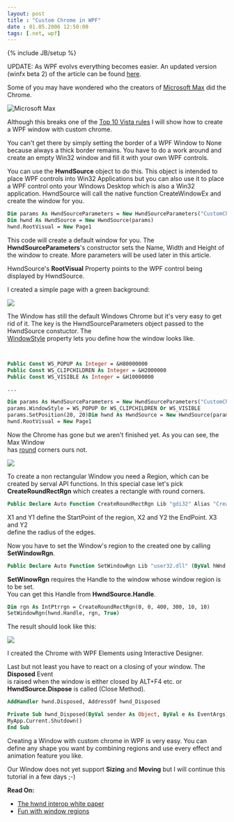 ```yaml
---
layout: post
title : "Custom Chrome in WPF"
date : 01.05.2006 12:50:00
tags: [.net, wpf]
---
```

{% include JB/setup %}

UPDATE: As WPF evolvs everything becomes easier. An updated version (winfx beta 2) of the article can be found [here](/2006/06/19/How-to-create-a-Microsoft-Max-style-window-in-WPF).

Some of you may have wondered who the creators of [Microsoft Max](http://www.microsoft.com/max/) did the Chrome.

![Microsoft Max](http://www.microsoft.com/max/images/screen_sharing.jpg)

Although this breaks one of the [Top 10 Vista rules](http://msdn.microsoft.com/library/en-us/UxGuide/UXGuide/Resources/TopRules/T%20opRules.asp) I will show how to create a WPF window with custom chrome.

You can't get there by simply setting the border of a WPF Window to None because always a thick border remains. You have to do a work around and create an empty Win32 window and fill it with your own WPF controls.

You can use the __HwndSource__ object to do this. This object is intended to place WPF controls into Win32 Applications but you can also use it to place a WPF control onto your Windows Desktop which is also a Win32 application. HwndSource will call the native function CreateWindowEx and create the window for you.

``` vb
Dim params As HwndSourceParameters = New HwndSourceParameters("CustomChrome 1", 400, 300)  
Dim hwnd As HwndSource = New HwndSource(params)  
hwnd.RootVisual = New Page1
```

This code will create a default window for you. The __HwndSourceParameters__'s constructor sets the Name, Width and Height of the window to create. More parameters will be used later in this article.

HwndSource's __RootVisual__ Property points to the WPF control being displayed by HwndSource.

I created a simple page with a green background:

![](http://www.dev-jc-vb.de/dev-jc-vb/Articles/Blog/WPF/CustomChrome1.PNG)

The Window has still the default Windows Chrome but it's very easy to get rid of it. The key is the HwndSourceParameters object passed to the HwndSource constuctor. The   
[WindowStyle](http://msdn.microsoft.com/library/en-us/winui/winui/WindowsUserInterface/Windowing/Windows/WindowReference/WindowStyles.asp) property lets you define how the window looks like.

``` vb
 

Public Const WS_POPUP As Integer = &H80000000  
Public Const WS_CLIPCHILDREN As Integer = &H2000000  
Public Const WS_VISIBLE As Integer = &H10000000

...

Dim params As HwndSourceParameters = New HwndSourceParameters("CustomChrome 1", 400, 300)  
params.WindowStyle = WS_POPUP Or WS_CLIPCHILDREN Or WS_VISIBLE  
params.SetPosition(20, 20)Dim hwnd As HwndSource = New HwndSource(params)  
hwnd.RootVisual = New Page1


```  

Now the Chrome has gone but we aren't finished yet. As you can see, the Max Window  
has <u>round</u> corners ours not.

![](http://www.dev-jc-vb.de/dev-jc-vb/Articles/Blog/WPF/CustomChrome2.PNG)

To create a non rectangular Window you need a Region, which can be created by serval API functions. In this special case let's pick __CreateRoundRectRgn__ which creates a rectangle with round corners.

``` vb
Public Declare Auto Function CreateRoundRectRgn Lib "gdi32" Alias "CreateRoundRectRgn" (ByVal X1 As Integer, ByVal Y1 As Integer, ByVal X2 As Integer, ByVal Y2 As Integer, ByVal X3 As Integer, ByVal Y3 As Integer) As IntPtr
```

X1 and Y1 define the StartPoint of the region, X2 and Y2 the EndPoint. X3 and Y2  
define the radius of the edges.

Now you have to set the Window's region to the created one by calling __SetWindowRgn__.

``` vb
Public Declare Auto Function SetWindowRgn Lib "user32.dll" (ByVal hWnd As IntPtr, ByVal hRdn As IntPtr, ByVal bRedraw As Boolean) As Integer
```

__SetWinowRgn__ requires the Handle to the window whose window region is to be set.  
You can get this Handle from __HwndSource.Handle__.

``` vb
Dim rgn As IntPtrrgn = CreateRoundRectRgn(0, 0, 400, 300, 10, 10)  
SetWindowRgn(hwnd.Handle, rgn, True)
```

The result should look like this:

![](http://www.dev-jc-vb.de/dev-jc-vb/Articles/Blog/WPF/CustomChrome3.PNG)

I created the Chrome with WPF Elements using Interactive Designer.

Last but not least you have to react on a closing of your window. The __Disposed__ Event  
is raised when the window is either closed by ALT+F4 etc. or __HwndSource.Dispose__ is called (Close Method).

``` vb
AddHandler hwnd.Disposed, AddressOf hwnd_Disposed  

Private Sub hwnd_Disposed(ByVal sender As Object, ByVal e As EventArgs)  
MyApp.Current.Shutdown()  
End Sub
```

Creating a Window with custom chrome in WPF is very easy. You can define any shape you want by combining regions and use every effect and animation feature you like.

Our Window does not yet support __Sizing__ and __Moving__ but I will continue this tutorial in a few days ;-)

__Read On:__

- [The hwnd interop white paper](http://blogs.msdn.com/nickkramer/archive/2005/07/18/440085.aspx) 
- [Fun with window regions](http://www.flounder.com/setwindowrgn.htm)